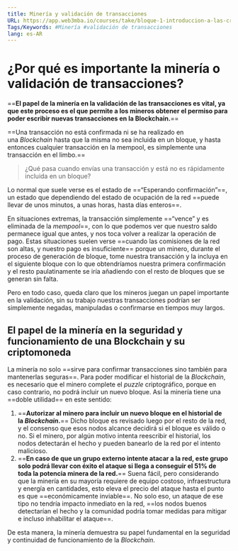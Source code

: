 ```yaml
---
title: Minería y validación de transacciones
URL: https://app.web3mba.io/courses/take/bloque-1-introduccion-a-las-criptomonedas/texts/35682073-u4-1-mineria-y-validacion-de-transacciones
Tags/Keywords: #Minería #validación de transacciones
lang: es-AR
---
```

# ¿Por qué es importante la minería o validación de transacciones?
==**El papel de la minería en la validación de las transacciones es vital, ya que este proceso es el que permite a los mineros obtener el permiso para poder escribir nuevas transacciones en la Blockchain.**==

==Una transacción no está confirmada ni se ha realizado en una _Blockchain_ hasta que la misma no sea incluida en un bloque, y hasta entonces cualquier transacción en la mempool, es simplemente una transacción en el limbo.==

>¿Qué pasa cuando envías una transacción y está no es rápidamente incluida en un bloque? 

Lo normal que suele verse es el estado de ==“Esperando confirmación”==, un estado que dependiendo del estado de ocupación de la red ==puede llevar de unos minutos, a unas horas, hasta días enteros==.

En situaciones extremas, la transacción simplemente ==“vence” y es eliminada de la _mempool_==, con lo que podemos ver que nuestro saldo permanece igual que antes, y nos toca volver a realizar la operación de pago. Estas situaciones suelen verse ==cuando las comisiones de la red son altas, y nuestro pago es insuficiente== porque un minero, durante el proceso de generación de bloque, tome nuestra transacción y la incluya en el siguiente bloque con lo que obtendríamos nuestra primera confirmación y el resto paulatinamente se iría añadiendo con el resto de bloques que se generan sin falta.

Pero en todo caso, queda claro que los mineros juegan un papel importante en la validación, sin su trabajo nuestras transacciones podrían ser simplemente negadas, manipuladas o confirmarse en tiempos muy largos. 

## El papel de la minería en la seguridad y funcionamiento de una Blockchain y su criptomoneda
La minería no solo ==sirve para confirmar transacciones sino también para mantenerlas seguras==. Para poder modificar el historial de la _Blockchain_, es necesario que el minero complete el _puzzle_ criptográfico, porque en caso contrario, no podrá incluir un nuevo bloque. Así la minería tiene una ==doble utilidad== en este sentido:
1. ==**Autorizar al minero para incluir un nuevo bloque en el historial de la _Blockchain_.**== Dicho bloque es revisado luego por el resto de la red, y el consenso que esos nodos alcance decidirá si el bloque es válido o no. Si el minero, por algún motivo intenta reescribir el historial, los nodos detectarán el hecho y pueden banearlo de la red por el intento malicioso.
2. ==**En caso de que un grupo externo intente atacar a la red, este grupo solo podrá llevar con éxito el ataque si llega a conseguir el 51% de toda la potencia minera de la red.**== Suena fácil, pero considerando que la minería en su mayoría requiere de equipo costoso, infraestructura y energía en cantidades, esto eleva el precio del ataque hasta el punto es que ==económicamente inviable==. No solo eso, un ataque de ese tipo no tendría impacto inmediato en la red, ==los nodos buenos detectarían el hecho y la comunidad podría tomar medidas para mitigar e incluso inhabilitar el ataque==.

De esta manera, la minería demuestra su papel fundamental en la seguridad y continuidad de funcionamiento de la _Blockchain_.